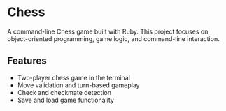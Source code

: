 # Chess

A command-line Chess game built with Ruby. This project focuses on object-oriented programming, game logic, and command-line interaction.

## Features

- Two-player chess game in the terminal
- Move validation and turn-based gameplay
- Check and checkmate detection
- Save and load game functionality

